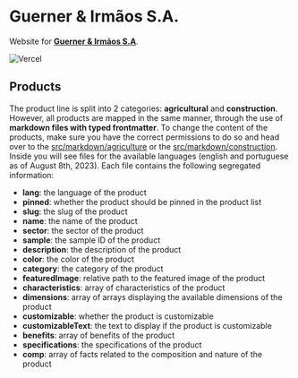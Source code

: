 # Guerner & Irmãos S.A.

Website for [**Guerner & Irmãos S.A**](https://guernerpt.vercel.app).

![Vercel](https://vercelbadge.vercel.app/api/kiko-g/guerner)

## Products

The product line is split into 2 categories: **agricultural** and **construction**. However, all products are mapped in the same manner, through the use of **markdown files with typed frontmatter**. To change the content of the products, make sure you have the correct permissions to do so and head over to the [src/markdown/agriculture](src/markdown/agriculture) or the [src/markdown/construction](src/markdown/construction). Inside you will see files for the available languages (english and portuguese as of August 8th, 2023). Each file contains the following segregated information:

- **lang**: the language of the product
- **pinned**: whether the product should be pinned in the product list
- **slug**: the slug of the product
- **name**: the name of the product
- **sector**: the sector of the product
- **sample**: the sample ID of the product
- **description**: the description of the product
- **color**: the color of the product
- **category**: the category of the product
- **featuredImage**: relative path to the featured image of the product
- **characteristics**: array of characteristics of the product
- **dimensions**: array of arrays displaying the available dimensions of the product
- **customizable**: whether the product is customizable
- **customizableText**: the text to display if the product is customizable
- **benefits**: array of benefits of the product
- **specifications**: the specifications of the product
- **comp**: array of facts related to the composition and nature of the product
